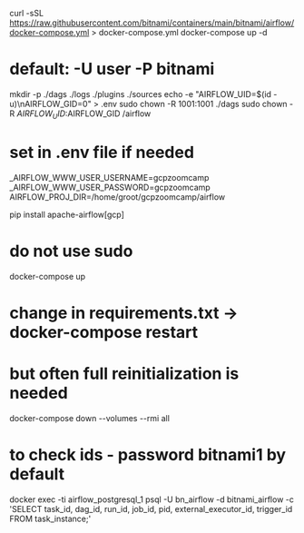 curl -sSL https://raw.githubusercontent.com/bitnami/containers/main/bitnami/airflow/docker-compose.yml > docker-compose.yml
docker-compose up -d

# default: -U user -P bitnami
mkdir -p ./dags ./logs ./plugins ./sources
echo -e "AIRFLOW_UID=$(id -u)\nAIRFLOW_GID=0" > .env
sudo chown -R 1001:1001 ./dags
sudo chown -R $AIRFLOW_UID:$AIRFLOW_GID /airflow

# set in .env file if needed
_AIRFLOW_WWW_USER_USERNAME=gcpzoomcamp
_AIRFLOW_WWW_USER_PASSWORD=gcpzoomcamp
AIRFLOW_PROJ_DIR=/home/groot/gcpzoomcamp/airflow

pip install apache-airflow[gcp] 

# do not use sudo
docker-compose up
# change in requirements.txt -> docker-compose restart
# but often full reinitialization is needed
docker-compose down --volumes --rmi all

# to check ids - password bitnami1 by default
docker exec -ti airflow_postgresql_1 psql -U bn_airflow -d bitnami_airflow -c 'SELECT task_id, dag_id, run_id, job_id, pid, external_executor_id, trigger_id FROM task_instance;'

